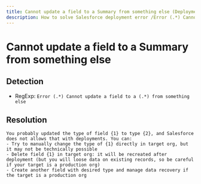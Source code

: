 ```yaml
---
title: Cannot update a field to a Summary from something else (Deployment assistant)
description: How to solve Salesforce deployment error /Error (.*) Cannot update a field to a (.*) from something else/gm
---
```

<!-- markdownlint-disable MD013 -->
# Cannot update a field to a Summary from something else

## Detection

- RegExp: `Error (.*) Cannot update a field to a (.*) from something else`

## Resolution

```shell
You probably updated the type of field {1} to type {2}, and Salesforce does not allows that with deployments. You can:
- Try to manually change the type of {1} directly in target org, but it may not be technically possible
- Delete field {1} in target org: it will be recreated after deployment (but you will loose data on existing records, so be careful if your target is a production org)
- Create another field with desired type and manage data recovery if the target is a production org
```
